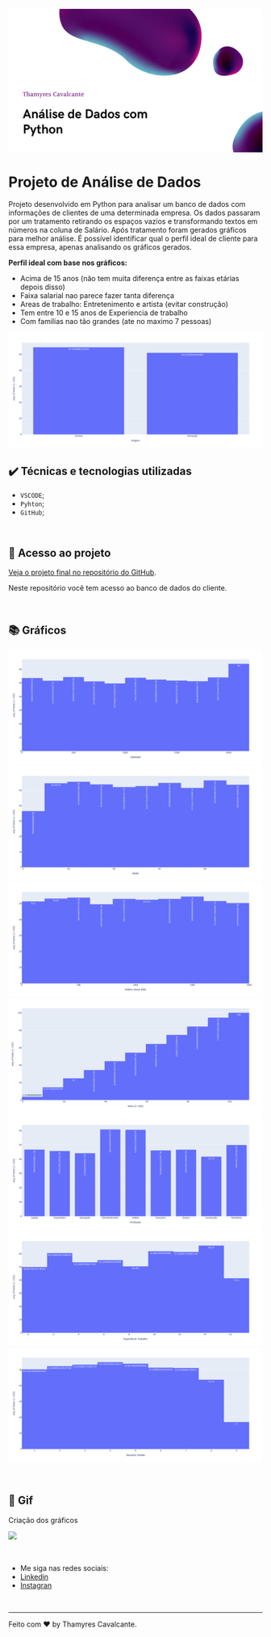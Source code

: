 <!-- Inserir imagem tipo capa com largura maior  -->
![Capa do Projeto Análise de Dados ](img/Capa1.png)


# Projeto de Análise de Dados

Projeto desenvolvido em Python para analisar um banco de dados com informações de clientes de uma determinada empresa. Os dados passaram por um tratamento retirando os espaços vazios e transformando textos em números na coluna de Salário. Após tratamento foram gerados gráficos para melhor análise.
É possível identificar qual o perfil ideal de cliente para essa empresa, apenas analisando os gráficos gerados.

**Perfil ideal com base nos gráficos:**
- Acima de 15 anos (não tem muita diferença entre as faixas etárias depois disso)
- Faixa salarial nao parece fazer tanta diferença
- Areas de trabalho: Entretenimento e artista (evitar construção)
- Tem entre 10 e 15 anos de Experiencia de trabalho
- Com familias nao tão grandes (ate no maximo 7 pessoas)


<!-- Inserir imagem com a #vitrinedev ao final do link -->
![Gráfico do banco de dados](img/newplot2.png)


## ✔️ Técnicas e tecnologias utilizadas
  - `VSCODE`;
  - `Pyhton`;
  - `GitHub`;
 

<br>

## 📁 Acesso ao projeto

[Veja o projeto final no repositório do GitHub](https://aluramidi-curso.vercel.app/).

Neste repositório você tem acesso ao banco de dados do cliente.


<br>

## 📚 Gráficos

![Gráfico do banco de dados](img/newplot1.png)
![Gráfico do banco de dados](img/newplot3.png)
![Gráfico do banco de dados](img/newplot4.png)
![Gráfico do banco de dados](img/newplot5.png)
![Gráfico do banco de dados](img/newplot6.png)
![Gráfico do banco de dados](img/newplot7.png)
![Gráfico do banco de dados](img/newplot8.png)



<br>

## 📸 Gif
Criação dos gráficos

![](img/Analise_dados_python.gif)


<br>

- Me siga nas redes sociais:
- [Linkedin](https://www.linkedin.com/in/thamyrescavalcante/)
- [Instagran](https://www.instagram.com/thamyres__cavalcante/)

<br>

---

Feito com ♥ by Thamyres Cavalcante.



